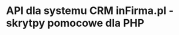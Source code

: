 API dla systemu CRM inFirma.pl - skrytpy pomocowe dla PHP
=========================================================
